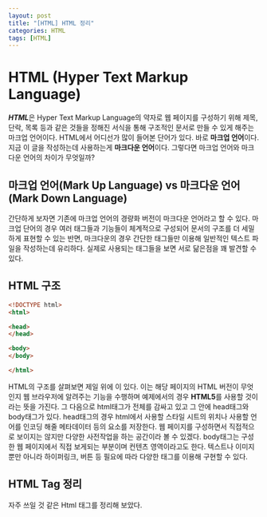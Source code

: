 ```yaml
---
layout: post
title: "[HTML] HTML 정리"
categories: HTML
tags: [HTML]
---
```


# HTML (Hyper Text Markup Language) 
***HTML***은 Hyper Text Markup Language의 약자로 웹 페이지를 구성하기 위해 제목, 단락, 목록 등과 같은 것들을 정해진 서식을 통해 구조적인 문서로 만들 수 있게 해주는 마크업 언어이다. HTML에서 어디선가 많이 들어본 단어가 있다. 바로 **마크업 언어**이다.
지금 이 글을 작성하는데 사용하는게 **마크다운 언어**이다. 그렇다면 마크업 언어와 마크다운 언어의 차이가 무엇일까?

## 마크업 언어(Mark Up Language) vs 마크다운 언어(Mark Down Language)

간단하게 보자면 기존에 마크업 언어의 경량화 버전이 마크다운 언어라고 할 수 있다. 마크업 단어의 경우 여러 태그들과 기능들이 체계적으로 구성되어 문서의 구조를 더 세밀하게 표현할 수 있는 반면, 마크다운의 경우 간단한 태그들만 이용해 일반적인 텍스트 파일을 작성하는데 유리하다. 실제로 사용되는 태그들을 보면 서로 닮은점을 꽤 발견할 수 있다.

## HTML 구조

~~~html
<!DOCTYPE html> 
<html>

<head>
</head>

<body> 
</body>

</html>
~~~

HTML의 구조를 살펴보면 제일 위에 <!DOCTYPE html>이 있다. 이는 해당 페이지의 HTML 버전이 무엇인지 웹 브라우저에 알려주는 기능을 수행하며 예제에서의 경우 **HTML5**를 사용할 것이라는 뜻을 가진다. 그 다음으로 html태그가 전체를 감싸고 있고 그 안에 head태그와 body태그가 있다. head태그의 경우 html에서 사용할 스타일 시트의 위치나 사용할 언어를 인코딩 해줄 메타데이터 등의 요소를 저장한다. 웹 페이지를 구성하면서 직접적으로 보이지는 않지만 다양한 사전작업을 하는 공간이라 볼 수 있겠다. body태그는 구성한 웹 페이지에서 직접 보게되는 부분이며 컨텐츠 영역이라고도 한다. 텍스트나 이미지 뿐만 아니라 하이퍼링크, 버튼 등 필요에 따라 다양한 태그를 이용해 구현할 수 있다.

## HTML Tag 정리

자주 쓰일 것 같은 Html 태그를 정리해 보았다.